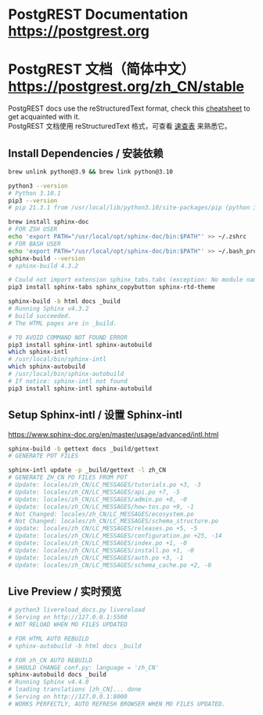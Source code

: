 # PostgREST Documentation https://postgrest.org
# PostgREST 文档（简体中文） https://postgrest.org/zh_CN/stable

PostgREST docs use the reStructuredText format, check this [cheatsheet](https://github.com/ralsina/rst-cheatsheet/blob/master/rst-cheatsheet.rst) to get acquainted with it.
<br />
PostgREST 文档使用 reStructuredText 格式，可查看 [速查表](https://github.com/ralsina/rst-cheatsheet/blob/master/rst-cheatsheet.rst) 来熟悉它。

## Install Dependencies / 安装依赖
```bash
brew unlink python@3.9 && brew link python@3.10

python3 --version
# Python 3.10.1
pip3 --version
# pip 21.3.1 from /usr/local/lib/python3.10/site-packages/pip (python 3.10)

brew install sphinx-doc
# FOR ZSH USER
echo 'export PATH="/usr/local/opt/sphinx-doc/bin:$PATH"' >> ~/.zshrc
# FOR BASH USER
echo 'export PATH="/usr/local/opt/sphinx-doc/bin:$PATH"' >> ~/.bash_profile
sphinx-build --version
# sphinx-build 4.3.2

# Could not import extension sphinx_tabs.tabs (exception: No module named 'sphinx_tabs')
pip3 install sphinx-tabs sphinx_copybutton sphinx-rtd-theme

sphinx-build -b html docs _build
# Running Sphinx v4.3.2
# build succeeded.
# The HTML pages are in _build.

# TO AVOID COMMAND NOT FOUND ERROR
pip3 install sphinx-intl sphinx-autobuild
which sphinx-intl
# /usr/local/bin/sphinx-intl
which sphinx-autobuild
# /usr/local/bin/sphinx-autobuild
# If notice: sphinx-intl not found
pip3 install sphinx-intl sphinx-autobuild
```

## Setup Sphinx-intl / 设置 Sphinx-intl
https://www.sphinx-doc.org/en/master/usage/advanced/intl.html
```bash
sphinx-build -b gettext docs _build/gettext
# GENERATE POT FILES

sphinx-intl update -p _build/gettext -l zh_CN
# GENERATE ZH_CN PO FILES FROM POT
# Update: locales/zh_CN/LC_MESSAGES/tutorials.po +3, -3
# Update: locales/zh_CN/LC_MESSAGES/api.po +7, -5
# Update: locales/zh_CN/LC_MESSAGES/admin.po +8, -0
# Update: locales/zh_CN/LC_MESSAGES/how-tos.po +9, -1
# Not Changed: locales/zh_CN/LC_MESSAGES/ecosystem.po
# Not Changed: locales/zh_CN/LC_MESSAGES/schema_structure.po
# Update: locales/zh_CN/LC_MESSAGES/releases.po +5, -5
# Update: locales/zh_CN/LC_MESSAGES/configuration.po +25, -14
# Update: locales/zh_CN/LC_MESSAGES/index.po +1, -0
# Update: locales/zh_CN/LC_MESSAGES/install.po +1, -0
# Update: locales/zh_CN/LC_MESSAGES/auth.po +3, -1
# Update: locales/zh_CN/LC_MESSAGES/schema_cache.po +2, -0
```
## Live Preview / 实时预览
```bash
# python3 livereload_docs.py livereload
# Serving on http://127.0.0.1:5500
# NOT RELOAD WHEN MO FILES UPDATED

# FOR HTML AUTO REBUILD
# sphinx-autobuild -b html docs _build

# FOR zh_CN AUTO REBUILD
# SHOULD CHANGE conf.py: language = 'zh_CN'
sphinx-autobuild docs _build
# Running Sphinx v4.4.0
# loading translations [zh_CN]... done
# Serving on http://127.0.0.1:8000
# WORKS PERFECTLY, AUTO REFRESH BROWSER WHEN MO FILES UPDATED.
```